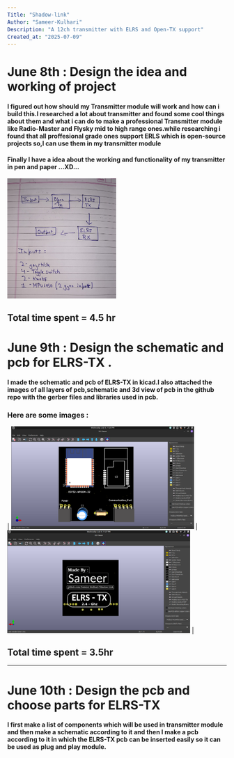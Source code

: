 ```yaml
---
Title: "Shadow-link"
Author: "Sameer-Kulhari"
Description: "A 12ch transmitter with ELRS and Open-TX support"
Created_at: "2025-07-09"
---
```


# June 8th : Design the idea and working of project

#### I figured out how should my Transmitter module will work and how can i build this.I researched a lot about transmitter and found some cool things about them and what i can do to make a professional Transmitter module like Radio-Master and Flysky mid to high range ones.while researching i found that all proffesional grade ones support ERLS which is open-source projects so,I can use them in my transmitter module
#### Finally I have a idea about the working and functionality of my transmitter in pen and paper ...XD...

<img src="Images/Journal/June-8th.jpeg" width="250" />

**Total time spent = 4.5 hr**
---
# June 9th : Design the schematic and pcb for ELRS-TX .
#### I made the schematic and pcb of ELRS-TX in kicad.I also attached the images of all layers of pcb,schematic and 3d view of pcb in the github repo with the gerber files and libraries used in pcb.
### Here are some images :
| <img src="Images/PCB/ELRS/top.png" width="420" /> | <img src="Images/PCB/ELRS/bottom.png" width="420" /> |

**Total time spent = 3.5hr**
---
---
# June 10th : Design the pcb and choose parts for ELRS-TX
#### I first make a list of components which will be used in transmitter module and then make a schematic according to it and then I make a pcb according to it in which the ELRS-TX pcb can be inserted easily so it can be used as plug and play module. 
